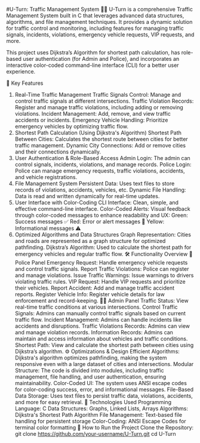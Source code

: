 #U-Turn: Traffic Management System 🚗🚦
U-Turn is a comprehensive Traffic Management System built in C that leverages advanced data structures, algorithms, and file management techniques. It provides a dynamic solution for traffic control and monitoring, including features for managing traffic signals, incidents, violations, emergency vehicle requests, VIP requests, and more.

This project uses Dijkstra’s Algorithm for shortest path calculation, has role-based user authentication (for Admin and Police), and incorporates an interactive color-coded command-line interface (CLI) for a better user experience.

🚀 Key Features
1. Real-Time Traffic Management
Traffic Signals Control: Manage and control traffic signals at different intersections.
Traffic Violation Records: Register and manage traffic violations, including adding or removing violations.
Incident Management: Add, remove, and view traffic accidents or incidents.
Emergency Vehicle Handling: Prioritize emergency vehicles by optimizing traffic flow.
2. Shortest Path Calculation (Using Dijkstra's Algorithm)
Shortest Path Between Cities: Calculates the shortest route between cities for better traffic management.
Dynamic City Connections: Add or remove cities and their connections dynamically.
3. User Authentication & Role-Based Access
Admin Login: The admin can control signals, incidents, violations, and manage records.
Police Login: Police can manage emergency requests, traffic violations, accidents, and vehicle registrations.
4. File Management System
Persistent Data: Uses text files to store records of violations, accidents, vehicles, etc.
Dynamic File Handling: Data is read and written dynamically for real-time updates.
5. User Interface with Color-Coding
CLI Interface: Clean, simple, and effective command-line interface.
Color-Coded Alerts: Visual feedback through color-coded messages to enhance readability and UX:
Green: Success messages ✅
Red: Error or alert messages 🚨
Yellow: Informational messages ⚠️
6. Optimized Algorithms and Data Structures
Graph Representation: Cities and roads are represented as a graph structure for optimized pathfinding.
Dijkstra’s Algorithm: Used to calculate the shortest path for emergency vehicles and regular traffic flow.
🛠 Functionality Overview
🚓 Police Panel
Emergency Request: Handle emergency vehicle requests and control traffic signals.
Report Traffic Violations: Police can register and manage violations.
Issue Traffic Warnings: Issue warnings to drivers violating traffic rules.
VIP Request: Handle VIP requests and prioritize their vehicles.
Report Accident: Add and manage traffic accident reports.
Register Vehicle Info: Register vehicle details for law enforcement and record-keeping.
👨‍💼 Admin Panel
Traffic Status: View real-time traffic conditions at various intersections.
Control Traffic Signals: Admins can manually control traffic signals based on current traffic flow.
Incident Management: Admins can handle incidents like accidents and disruptions.
Traffic Violations Records: Admins can view and manage violation records.
Information Records: Admins can maintain and access information about vehicles and traffic conditions.
Shortest Path: View and calculate the shortest path between cities using Dijkstra’s algorithm.
⚙️ Optimizations & Design
Efficient Algorithms: Dijkstra's algorithm optimizes pathfinding, making the system responsive even with a large dataset of cities and intersections.
Modular Structure: The code is divided into modules, including traffic management, file handling, and user authentication, ensuring maintainability.
Color-Coded UI: The system uses ANSI escape codes for color-coding success, error, and informational messages.
File-Based Data Storage: Uses text files to persist traffic data, violations, accidents, and more for easy retrieval.
📖 Technologies Used
Programming Language: C
Data Structures: Graphs, Linked Lists, Arrays
Algorithms: Dijkstra's Shortest Path Algorithm
File Management: Text-based file handling for persistent storage
Color-Coding: ANSI Escape Codes for terminal color formatting
🚀 How to Run the Project
Clone the Repository:
git clone https://github.com/your-username/U-Turn.git
cd U-Turn
